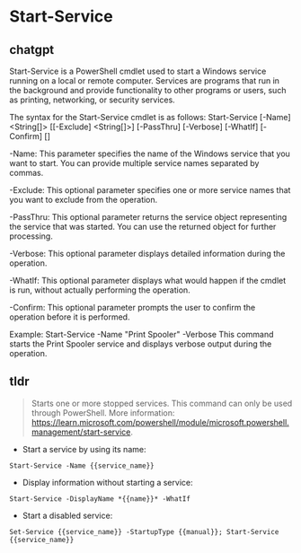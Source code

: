 # Start-Service 
## chatgpt 
Start-Service is a PowerShell cmdlet used to start a Windows service running on a local or remote computer. Services are programs that run in the background and provide functionality to other programs or users, such as printing, networking, or security services.

The syntax for the Start-Service cmdlet is as follows:
Start-Service [-Name]<String[]> [[-Exclude] <String[]>] [-PassThru] [-Verbose] [-WhatIf] [-Confirm] [<CommonParameters>]

-Name: This parameter specifies the name of the Windows service that you want to start. You can provide multiple service names separated by commas.

-Exclude: This optional parameter specifies one or more service names that you want to exclude from the operation.

-PassThru: This optional parameter returns the service object representing the service that was started. You can use the returned object for further processing.

-Verbose: This optional parameter displays detailed information during the operation.

-WhatIf: This optional parameter displays what would happen if the cmdlet is run, without actually performing the operation.

-Confirm: This optional parameter prompts the user to confirm the operation before it is performed.

Example:
Start-Service -Name "Print Spooler" -Verbose
This command starts the Print Spooler service and displays verbose output during the operation. 

## tldr 
 
> Starts one or more stopped services.
> This command can only be used through PowerShell.
> More information: <https://learn.microsoft.com/powershell/module/microsoft.powershell.management/start-service>.

- Start a service by using its name:

`Start-Service -Name {{service_name}}`

- Display information without starting a service:

`Start-Service -DisplayName *{{name}}* -WhatIf`

- Start a disabled service:

`Set-Service {{service_name}} -StartupType {{manual}}; Start-Service {{service_name}}`
